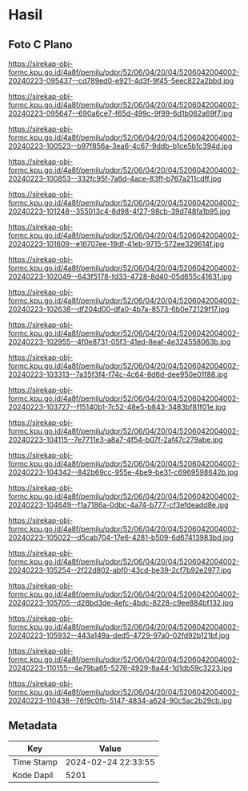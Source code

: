 # Hasil

## Foto C Plano

https://sirekap-obj-formc.kpu.go.id/4a8f/pemilu/pdpr/52/06/04/20/04/5206042004002-20240223-095437--cd789ed0-e921-4d3f-9f45-5eec822a2bbd.jpg

https://sirekap-obj-formc.kpu.go.id/4a8f/pemilu/pdpr/52/06/04/20/04/5206042004002-20240223-095647--690a6ce7-f65d-499c-9f99-6d1b062a69f7.jpg

https://sirekap-obj-formc.kpu.go.id/4a8f/pemilu/pdpr/52/06/04/20/04/5206042004002-20240223-100523--b97f856a-3ea6-4c67-9ddb-b1ce5b1c394d.jpg

https://sirekap-obj-formc.kpu.go.id/4a8f/pemilu/pdpr/52/06/04/20/04/5206042004002-20240223-100853--332fc95f-7a6d-4ace-83ff-b767a211cdff.jpg

https://sirekap-obj-formc.kpu.go.id/4a8f/pemilu/pdpr/52/06/04/20/04/5206042004002-20240223-101248--355013c4-8d98-4f27-98cb-39d748fa1b95.jpg

https://sirekap-obj-formc.kpu.go.id/4a8f/pemilu/pdpr/52/06/04/20/04/5206042004002-20240223-101609--e16707ee-19df-41eb-9715-572ee329614f.jpg

https://sirekap-obj-formc.kpu.go.id/4a8f/pemilu/pdpr/52/06/04/20/04/5206042004002-20240223-102049--643f5178-fd33-4728-8d40-05d655c41631.jpg

https://sirekap-obj-formc.kpu.go.id/4a8f/pemilu/pdpr/52/06/04/20/04/5206042004002-20240223-102638--df204d00-dfa0-4b7a-8573-6b0e72129f17.jpg

https://sirekap-obj-formc.kpu.go.id/4a8f/pemilu/pdpr/52/06/04/20/04/5206042004002-20240223-102955--4f0e8731-05f3-41ed-8eaf-4e324558063b.jpg

https://sirekap-obj-formc.kpu.go.id/4a8f/pemilu/pdpr/52/06/04/20/04/5206042004002-20240223-103313--7a35f3f4-f74c-4c64-8d6d-dee950e01f88.jpg

https://sirekap-obj-formc.kpu.go.id/4a8f/pemilu/pdpr/52/06/04/20/04/5206042004002-20240223-103727--f15140b1-7c52-48e5-b843-3483bf81f01e.jpg

https://sirekap-obj-formc.kpu.go.id/4a8f/pemilu/pdpr/52/06/04/20/04/5206042004002-20240223-104115--7e7711e3-a8a7-4f54-b07f-2af47c279abe.jpg

https://sirekap-obj-formc.kpu.go.id/4a8f/pemilu/pdpr/52/06/04/20/04/5206042004002-20240223-104342--842b69cc-955e-4be9-be31-c6969598642b.jpg

https://sirekap-obj-formc.kpu.go.id/4a8f/pemilu/pdpr/52/06/04/20/04/5206042004002-20240223-104649--f1a7186a-0dbc-4a74-b777-cf3efdeadd8e.jpg

https://sirekap-obj-formc.kpu.go.id/4a8f/pemilu/pdpr/52/06/04/20/04/5206042004002-20240223-105022--d5cab704-17e6-4281-b509-6d67413983bd.jpg

https://sirekap-obj-formc.kpu.go.id/4a8f/pemilu/pdpr/52/06/04/20/04/5206042004002-20240223-105254--2f22d802-abf0-43cd-be39-2cf7b92e2977.jpg

https://sirekap-obj-formc.kpu.go.id/4a8f/pemilu/pdpr/52/06/04/20/04/5206042004002-20240223-105705--d28bd3de-4efc-4bdc-8228-c9ee884bf132.jpg

https://sirekap-obj-formc.kpu.go.id/4a8f/pemilu/pdpr/52/06/04/20/04/5206042004002-20240223-105932--443a149a-ded5-4729-97a0-02fd92b121bf.jpg

https://sirekap-obj-formc.kpu.go.id/4a8f/pemilu/pdpr/52/06/04/20/04/5206042004002-20240223-110155--4e79ba65-5276-4929-8a44-1d1db59c3223.jpg

https://sirekap-obj-formc.kpu.go.id/4a8f/pemilu/pdpr/52/06/04/20/04/5206042004002-20240223-110438--76f9c0fb-5147-4834-a624-90c5ac2b29cb.jpg


## Metadata

| Key        | Value               |
| ---------- | ------------------- |
| Time Stamp | 2024-02-24 22:33:55 |
| Kode Dapil | 5201                |



